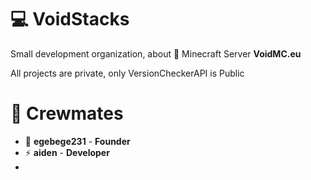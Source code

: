 # 💻 VoidStacks
Small development organization, about 🍁 Minecraft Server **VoidMC.eu**

All projects are private, only VersionCheckerAPI is Public
# 🥋 Crewmates
- 👑 **egebege231** - **Founder**
- ⚡ **aiden** - **Developer**
- 
